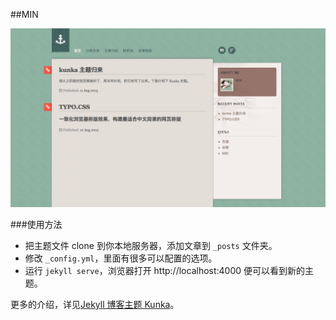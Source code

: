 ##MIN

> 

![MIN blog ](images/blog.png)

###使用方法

* 把主题文件 clone 到你本地服务器，添加文章到 ```_posts``` 文件夹。
* 修改 ```_config.yml```，里面有很多可以配置的选项。
* 运行 ```jekyll serve```，浏览器打开 http://localhost:4000 便可以看到新的主题。

更多的介绍，详见[Jekyll 博客主题 Kunka](http://www.zhanxin.info/jekyll/2013-08-11-jekyll-theme-kunka.html)。